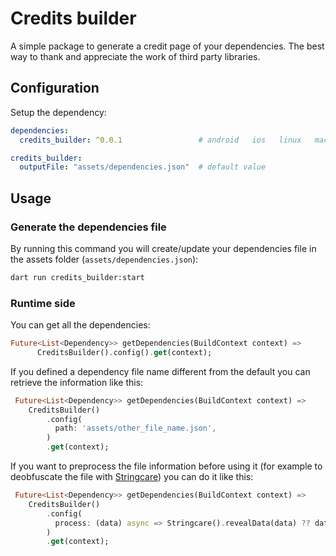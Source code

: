 # Credits builder

A simple package to generate a credit page of your dependencies. The best way to thank and appreciate the work of third party libraries.

## Configuration

Setup the dependency:

```yaml
dependencies:
  credits_builder: ^0.0.1                 # android   ios   linux   macos   web   windows

credits_builder:
  outputFile: "assets/dependencies.json"  # default value
```

## Usage

### Generate the dependencies file

By running this command you will create/update your dependencies file in the assets folder (`assets/dependencies.json`):

```bash
dart run credits_builder:start
```

### Runtime side

You can get all the dependencies:

```dart
Future<List<Dependency>> getDependencies(BuildContext context) =>
      CreditsBuilder().config().get(context);
```

If you defined a dependency file name different from the default you can retrieve the information like this:

```dart
 Future<List<Dependency>> getDependencies(BuildContext context) =>
    CreditsBuilder()
        .config(
          path: 'assets/other_file_name.json',
        )
        .get(context);
```

If you want to preprocess the file information before using it (for example to deobfuscate the file with [Stringcare](https://github.com/StringCare/stringcare)) you can do it like this:

```dart
 Future<List<Dependency>> getDependencies(BuildContext context) =>
    CreditsBuilder()
        .config(
          process: (data) async => Stringcare().revealData(data) ?? data,
        )
        .get(context);
```




